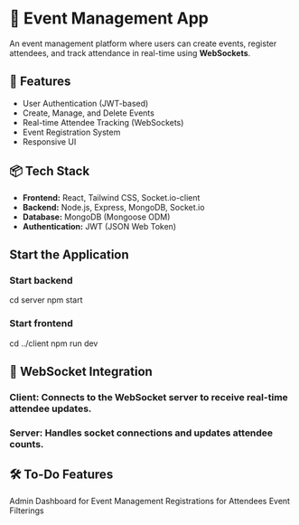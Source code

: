 # 🎉 Event Management App

An event management platform where users can create events, register attendees, and track attendance in real-time using **WebSockets**.

## 🚀 Features
- User Authentication (JWT-based)
- Create, Manage, and Delete Events
- Real-time Attendee Tracking (WebSockets)
- Event Registration System
- Responsive UI

## 📦 Tech Stack
- **Frontend:** React, Tailwind CSS, Socket.io-client
- **Backend:** Node.js, Express, MongoDB, Socket.io
- **Database:** MongoDB (Mongoose ODM)
- **Authentication:** JWT (JSON Web Token)


## Start the Application
### Start backend
cd server
npm start

### Start frontend
cd ../client
npm run dev

## 🔌 WebSocket Integration
### Client: Connects to the WebSocket server to receive real-time attendee updates.
### Server: Handles socket connections and updates attendee counts.


## 🛠️ To-Do Features
 Admin Dashboard for Event Management
 Registrations for Attendees
 Event Filterings

 